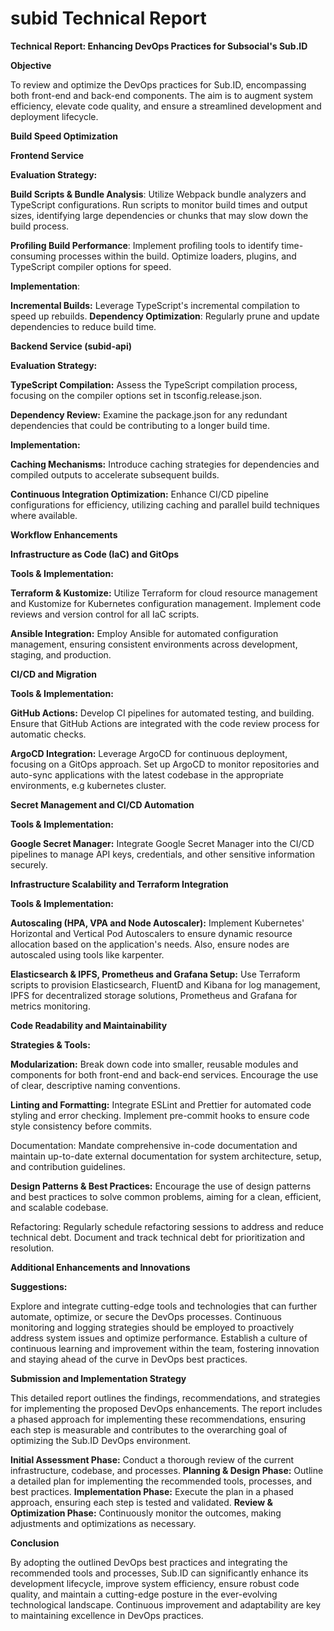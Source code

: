 # subid Technical Report

**Technical Report: Enhancing DevOps Practices for Subsocial's Sub.ID**

**Objective**

To review and optimize the DevOps practices for Sub.ID, encompassing both front-end and back-end components. The aim is to augment system efficiency, elevate code quality, and ensure a streamlined development and deployment lifecycle.

**Build Speed Optimization**

**Frontend Service**

**Evaluation Strategy:**

**Build Scripts & Bundle Analysis**: Utilize Webpack bundle analyzers and TypeScript configurations. Run scripts to monitor build times and output sizes, identifying large dependencies or chunks that may slow down the build process.

**Profiling Build Performance**: Implement profiling tools to identify time-consuming processes within the build. Optimize loaders, plugins, and TypeScript compiler options for speed.

**Implementation**:

**Incremental Builds:** Leverage TypeScript's incremental compilation to speed up rebuilds.
**Dependency Optimization**: Regularly prune and update dependencies to reduce build time.

**Backend Service (subid-api)**

**Evaluation Strategy:**

**TypeScript Compilation:** Assess the TypeScript compilation process, focusing on the compiler options set in tsconfig.release.json.

**Dependency Review:** Examine the package.json for any redundant dependencies that could be contributing to a longer build time.

**Implementation:**

**Caching Mechanisms:** Introduce caching strategies for dependencies and compiled outputs to accelerate subsequent builds.

**Continuous Integration Optimization:** Enhance CI/CD pipeline configurations for efficiency, utilizing caching and parallel build techniques where available.

**Workflow Enhancements**

**Infrastructure as Code (IaC) and GitOps**

**Tools & Implementation:**

**Terraform & Kustomize:** Utilize Terraform for cloud resource management and Kustomize for Kubernetes configuration management. Implement code reviews and version control for all IaC scripts.

**Ansible Integration:** Employ Ansible for automated configuration management, ensuring consistent environments across development, staging, and production.

**CI/CD and Migration**

**Tools & Implementation:**

**GitHub Actions:** Develop CI pipelines for automated testing, and building. Ensure that GitHub Actions are integrated with the code review process for automatic checks.

**ArgoCD Integration:** Leverage ArgoCD for continuous deployment, focusing on a GitOps approach. Set up ArgoCD to monitor repositories and auto-sync applications with the latest codebase in the appropriate environments, e.g kubernetes cluster.

**Secret Management and CI/CD Automation**

**Tools & Implementation:**

**Google Secret Manager:** Integrate Google Secret Manager into the CI/CD pipelines to manage API keys, credentials, and other sensitive information securely.

**Infrastructure Scalability and Terraform Integration**

**Tools & Implementation:**

**Autoscaling (HPA, VPA and Node Autoscaler):** Implement Kubernetes' Horizontal and Vertical Pod Autoscalers to ensure dynamic resource allocation based on the application's needs. Also, ensure nodes are autoscaled using tools like karpenter.

**Elasticsearch & IPFS, Prometheus and Grafana Setup:** Use Terraform scripts to provision Elasticsearch, FluentD and Kibana for log management, IPFS for decentralized storage solutions, Prometheus and Grafana for metrics monitoring.

**Code Readability and Maintainability**

**Strategies & Tools:**

**Modularization:** Break down code into smaller, reusable modules and components for both front-end and back-end services. Encourage the use of clear, descriptive naming conventions.

**Linting and Formatting:** Integrate ESLint and Prettier for automated code styling and error checking. Implement pre-commit hooks to ensure code style consistency before commits.

Documentation: Mandate comprehensive in-code documentation and maintain up-to-date external documentation for system architecture, setup, and contribution guidelines.

**Design Patterns & Best Practices:** Encourage the use of design patterns and best practices to solve common problems, aiming for a clean, efficient, and scalable codebase.

Refactoring: Regularly schedule refactoring sessions to address and reduce technical debt. Document and track technical debt for prioritization and resolution.

**Additional Enhancements and Innovations**

**Suggestions:**

Explore and integrate cutting-edge tools and technologies that can further automate, optimize, or secure the DevOps processes.
Continuous monitoring and logging strategies should be employed to proactively address system issues and optimize performance.
Establish a culture of continuous learning and improvement within the team, fostering innovation and staying ahead of the curve in DevOps best practices.

**Submission and Implementation Strategy**

This detailed report outlines the findings, recommendations, and strategies for implementing the proposed DevOps enhancements. The report includes a phased approach for implementing these recommendations, ensuring each step is measurable and contributes to the overarching goal of optimizing the Sub.ID DevOps environment.

**Initial Assessment Phase:** Conduct a thorough review of the current infrastructure, codebase, and processes.
**Planning & Design Phase:** Outline a detailed plan for implementing the recommended tools, processes, and best practices.
**Implementation Phase:** Execute the plan in a phased approach, ensuring each step is tested and validated.
**Review & Optimization Phase:** Continuously monitor the outcomes, making adjustments and optimizations as necessary.

**Conclusion**

By adopting the outlined DevOps best practices and integrating the recommended tools and processes, Sub.ID can significantly enhance its development lifecycle, improve system efficiency, ensure robust code quality, and maintain a cutting-edge posture in the ever-evolving technological landscape. Continuous improvement and adaptability are key to maintaining excellence in DevOps practices.



